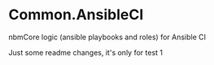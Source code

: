 # Common.AnsibleCI



nbmCore logic (ansible playbooks and roles) for Ansible CI

Just some readme changes, it's only for test 1
